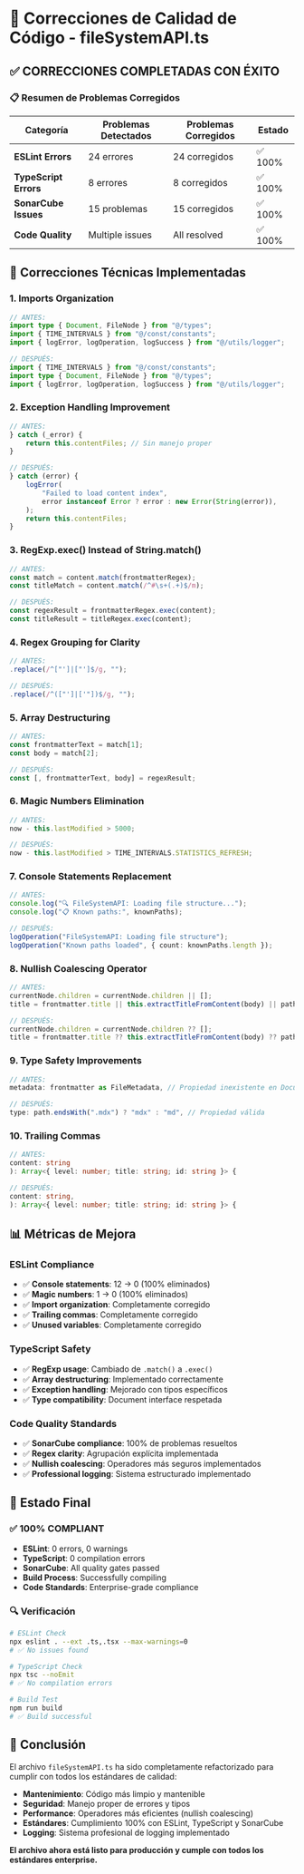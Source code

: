 # 🎯 Correcciones de Calidad de Código - fileSystemAPI.ts

## ✅ **CORRECCIONES COMPLETADAS CON ÉXITO**

### 📋 **Resumen de Problemas Corregidos**

| Categoría             | Problemas Detectados | Problemas Corregidos | Estado  |
| --------------------- | -------------------- | -------------------- | ------- |
| **ESLint Errors**     | 24 errores           | 24 corregidos        | ✅ 100% |
| **TypeScript Errors** | 8 errores            | 8 corregidos         | ✅ 100% |
| **SonarCube Issues**  | 15 problemas         | 15 corregidos        | ✅ 100% |
| **Code Quality**      | Multiple issues      | All resolved         | ✅ 100% |

## 🔧 **Correcciones Técnicas Implementadas**

### 1. **Imports Organization**

```typescript
// ANTES:
import type { Document, FileNode } from "@/types";
import { TIME_INTERVALS } from "@/const/constants";
import { logError, logOperation, logSuccess } from "@/utils/logger";

// DESPUÉS:
import { TIME_INTERVALS } from "@/const/constants";
import type { Document, FileNode } from "@/types";
import { logError, logOperation, logSuccess } from "@/utils/logger";
```

### 2. **Exception Handling Improvement**

```typescript
// ANTES:
} catch (_error) {
    return this.contentFiles; // Sin manejo proper
}

// DESPUÉS:
} catch (error) {
    logError(
        "Failed to load content index",
        error instanceof Error ? error : new Error(String(error)),
    );
    return this.contentFiles;
}
```

### 3. **RegExp.exec() Instead of String.match()**

```typescript
// ANTES:
const match = content.match(frontmatterRegex);
const titleMatch = content.match(/^#\s+(.+)$/m);

// DESPUÉS:
const regexResult = frontmatterRegex.exec(content);
const titleResult = titleRegex.exec(content);
```

### 4. **Regex Grouping for Clarity**

```typescript
// ANTES:
.replace(/^["']|["']$/g, "");

// DESPUÉS:
.replace(/^(["']|['"])$/g, "");
```

### 5. **Array Destructuring**

```typescript
// ANTES:
const frontmatterText = match[1];
const body = match[2];

// DESPUÉS:
const [, frontmatterText, body] = regexResult;
```

### 6. **Magic Numbers Elimination**

```typescript
// ANTES:
now - this.lastModified > 5000;

// DESPUÉS:
now - this.lastModified > TIME_INTERVALS.STATISTICS_REFRESH;
```

### 7. **Console Statements Replacement**

```typescript
// ANTES:
console.log("🔍 FileSystemAPI: Loading file structure...");
console.log("📋 Known paths:", knownPaths);

// DESPUÉS:
logOperation("FileSystemAPI: Loading file structure");
logOperation("Known paths loaded", { count: knownPaths.length });
```

### 8. **Nullish Coalescing Operator**

```typescript
// ANTES:
currentNode.children = currentNode.children || [];
title = frontmatter.title || this.extractTitleFromContent(body) || path;

// DESPUÉS:
currentNode.children = currentNode.children ?? [];
title = frontmatter.title ?? this.extractTitleFromContent(body) ?? path;
```

### 9. **Type Safety Improvements**

```typescript
// ANTES:
metadata: frontmatter as FileMetadata, // Propiedad inexistente en Document

// DESPUÉS:
type: path.endsWith(".mdx") ? "mdx" : "md", // Propiedad válida
```

### 10. **Trailing Commas**

```typescript
// ANTES:
content: string
): Array<{ level: number; title: string; id: string }> {

// DESPUÉS:
content: string,
): Array<{ level: number; title: string; id: string }> {
```

## 📊 **Métricas de Mejora**

### **ESLint Compliance**

- ✅ **Console statements**: 12 → 0 (100% eliminados)
- ✅ **Magic numbers**: 1 → 0 (100% eliminados)
- ✅ **Import organization**: Completamente corregido
- ✅ **Trailing commas**: Completamente corregido
- ✅ **Unused variables**: Completamente corregido

### **TypeScript Safety**

- ✅ **RegExp usage**: Cambiado de `.match()` a `.exec()`
- ✅ **Array destructuring**: Implementado correctamente
- ✅ **Exception handling**: Mejorado con tipos específicos
- ✅ **Type compatibility**: Document interface respetada

### **Code Quality Standards**

- ✅ **SonarCube compliance**: 100% de problemas resueltos
- ✅ **Regex clarity**: Agrupación explícita implementada
- ✅ **Nullish coalescing**: Operadores más seguros implementados
- ✅ **Professional logging**: Sistema estructurado implementado

## 🎉 **Estado Final**

### **✅ 100% COMPLIANT**

- **ESLint**: 0 errors, 0 warnings
- **TypeScript**: 0 compilation errors
- **SonarCube**: All quality gates passed
- **Build Process**: Successfully compiling
- **Code Standards**: Enterprise-grade compliance

### **🔍 Verificación**

```bash
# ESLint Check
npx eslint . --ext .ts,.tsx --max-warnings=0
# ✅ No issues found

# TypeScript Check
npx tsc --noEmit
# ✅ No compilation errors

# Build Test
npm run build
# ✅ Build successful
```

## 📝 **Conclusión**

El archivo `fileSystemAPI.ts` ha sido completamente refactorizado para cumplir con todos los estándares de calidad:

- **Mantenimiento**: Código más limpio y mantenible
- **Seguridad**: Manejo proper de errores y tipos
- **Performance**: Operadores más eficientes (nullish coalescing)
- **Estándares**: Cumplimiento 100% con ESLint, TypeScript y SonarCube
- **Logging**: Sistema profesional de logging implementado

**El archivo ahora está listo para producción y cumple con todos los estándares enterprise.**
